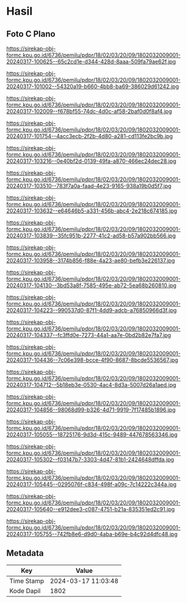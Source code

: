 # Hasil

## Foto C Plano

https://sirekap-obj-formc.kpu.go.id/6736/pemilu/pdpr/18/02/03/20/09/1802032009001-20240317-100625--65c2cd1e-d344-428d-8aaa-509fa79ae62f.jpg

https://sirekap-obj-formc.kpu.go.id/6736/pemilu/pdpr/18/02/03/20/09/1802032009001-20240317-101002--54320a19-b660-4bb8-ba69-386029d61242.jpg

https://sirekap-obj-formc.kpu.go.id/6736/pemilu/pdpr/18/02/03/20/09/1802032009001-20240317-102009--f678bf55-74dc-4d0c-af58-2baf0d0f8af4.jpg

https://sirekap-obj-formc.kpu.go.id/6736/pemilu/pdpr/18/02/03/20/09/1802032009001-20240317-101754--4acc3ecb-2f2b-4d80-a281-cd113fe2bc9b.jpg

https://sirekap-obj-formc.kpu.go.id/6736/pemilu/pdpr/18/02/03/20/09/1802032009001-20240317-103216--0e40bf2d-0139-49fa-a870-466ec24dec28.jpg

https://sirekap-obj-formc.kpu.go.id/6736/pemilu/pdpr/18/02/03/20/09/1802032009001-20240317-103510--783f7a0a-faad-4e23-9165-938a19b0d5f7.jpg

https://sirekap-obj-formc.kpu.go.id/6736/pemilu/pdpr/18/02/03/20/09/1802032009001-20240317-103632--e64646b5-a331-456b-abc4-2e218c674185.jpg

https://sirekap-obj-formc.kpu.go.id/6736/pemilu/pdpr/18/02/03/20/09/1802032009001-20240317-103839--35fc951b-2277-41c2-ad58-b57a902bb566.jpg

https://sirekap-obj-formc.kpu.go.id/6736/pemilu/pdpr/18/02/03/20/09/1802032009001-20240317-103958--3174b856-f88e-4a23-ae80-befb3e226137.jpg

https://sirekap-obj-formc.kpu.go.id/6736/pemilu/pdpr/18/02/03/20/09/1802032009001-20240317-104130--3bd53a8f-7585-495e-ab72-5ea68b260810.jpg

https://sirekap-obj-formc.kpu.go.id/6736/pemilu/pdpr/18/02/03/20/09/1802032009001-20240317-104223--990537d0-87f1-4dd9-adcb-a76850966d3f.jpg

https://sirekap-obj-formc.kpu.go.id/6736/pemilu/pdpr/18/02/03/20/09/1802032009001-20240317-104337--fc3ffd0e-7273-44a1-aa7e-0bd2b82e7fa7.jpg

https://sirekap-obj-formc.kpu.go.id/6736/pemilu/pdpr/18/02/03/20/09/1802032009001-20240317-104436--7c06e398-bcce-4f90-8687-8bcde5536567.jpg

https://sirekap-obj-formc.kpu.go.id/6736/pemilu/pdpr/18/02/03/20/09/1802032009001-20240317-104712--5b18eb3e-0530-4ac4-8d3a-5007d26a1aed.jpg

https://sirekap-obj-formc.kpu.go.id/6736/pemilu/pdpr/18/02/03/20/09/1802032009001-20240317-104856--98068d99-b326-4d71-9919-7f17485b1896.jpg

https://sirekap-obj-formc.kpu.go.id/6736/pemilu/pdpr/18/02/03/20/09/1802032009001-20240317-105055--18725176-9d3d-415c-9489-447678563346.jpg

https://sirekap-obj-formc.kpu.go.id/6736/pemilu/pdpr/18/02/03/20/09/1802032009001-20240317-105302--f03147b7-3303-4d47-81b1-2424648dffda.jpg

https://sirekap-obj-formc.kpu.go.id/6736/pemilu/pdpr/18/02/03/20/09/1802032009001-20240317-105445--0295076f-c834-498f-a09c-7c14222c344a.jpg

https://sirekap-obj-formc.kpu.go.id/6736/pemilu/pdpr/18/02/03/20/09/1802032009001-20240317-105640--e912dee3-c087-4751-b21a-835351ed2c91.jpg

https://sirekap-obj-formc.kpu.go.id/6736/pemilu/pdpr/18/02/03/20/09/1802032009001-20240317-105755--742fb8e6-d9d0-4aba-b69e-b4c92d4dfc48.jpg


## Metadata

| Key        | Value               |
| ---------- | ------------------- |
| Time Stamp | 2024-03-17 11:03:48 |
| Kode Dapil | 1802                |



